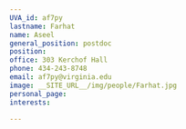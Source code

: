 ```yaml
---
UVA_id: af7py
lastname: Farhat
name: Aseel
general_position: postdoc
position:
office: 303 Kerchof Hall
phone: 434-243-8748
email: af7py@virginia.edu
image: __SITE_URL__/img/people/Farhat.jpg
personal_page:
interests:

---
```

